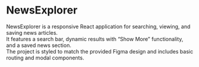 # NewsExplorer

NewsExplorer is a responsive React application for searching, viewing, and saving news articles.  
It features a search bar, dynamic results with “Show More” functionality, and a saved news section.  
The project is styled to match the provided Figma design and includes basic routing and modal components.
